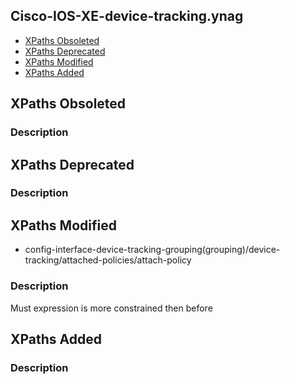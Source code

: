 ## Cisco-IOS-XE-device-tracking.ynag


- [XPaths Obsoleted](#xpaths-obsoleted)
- [XPaths Deprecated](#xpaths-deprecated)
- [XPaths Modified](#xpaths-modified)
- [XPaths Added](#xpaths-added)

## XPaths Obsoleted

### Description

## XPaths Deprecated

### Description

## XPaths Modified

- config-interface-device-tracking-grouping(grouping)/device-tracking/attached-policies/attach-policy

### Description

Must expression is more constrained then before

## XPaths Added

### Description
